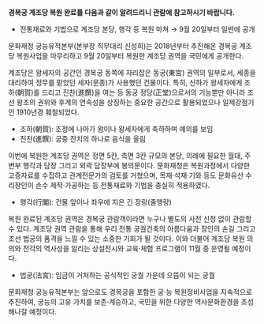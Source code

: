 **경복궁 계조당 복원 완료를 다음과 같이 알려드리니 관람에 참고하시기 바랍니다.**
- 전통재료와 기법으로 계조당 본당, 행각 등 복원 마쳐 → 9월 20일부터 일반에 공개

문화재청 궁능유적본부(본부장 직무대리 신성희)는 2018년부터 추진해온 경복궁 계조당 복원사업을 마무리하고 9월 20일부터 복원한 계조당 권역을 국민에게 공개한다.

계조당은 왕세자의 공간인 경복궁 동쪽에 자리잡은 동궁(東宮) 권역의 일부로서, 세종을 대리하여 정무를 맡았던 세자(문종)가 사용했던 건물이다. 특히, 신하가 왕세자에게 조하(朝賀)를 드리고 진찬(進饌)을 여는 등 동궁 정당(正堂)으로서의 기능뿐만 아니라 조선 왕조의 권위와 후계의 연속성을 상징하는 중요한 공간으로 활용되었으나 일제강점기인 1910년경 훼철되었다.

- 조하(朝賀): 조정에 나아가 왕이나 왕세자에게 축하하며 예의를 보임
- 진찬(進饌): 궁중 잔치의 하나로 음식을 올림

이번에 복원한 계조당 권역은 정면 5칸, 측면 3칸 규모의 본당, 의례에 필요한 월대, 주변부 행각과 담장 그리고 외곽 담장부에 봉의문이다. 문화재청은 복원과정에서 다양한 고증자료를 수집하고 관계전문가의 검토를 거쳤으며, 목재·석재·기와 등도 문화유산 수리장인이 손수 제작·가공하는 등 전통재료와 기법을 충실히 적용하였다.

- 행각(行閣): 건물 앞이나 좌우에 지은 긴 장랑(줄행랑)

복원 완료된 계조당 권역은 경복궁 관람객이라면 누구나 별도의 사전 신청 없이 관람할 수 있다. 계조당 권역 관람을 통해 우리 전통 궁궐건축의 아름다움과 장인의 손길 그리고 조선 법궁의 품격을 느낄 수 있는 소중한 기회가 될 것이다. 이와 더불어 계조당 복원 의의와 전각의 역사성을 알리는 상설전시와 교육·체험 프로그램이 11월 중 운영될 예정이다.

- 법궁(法宮): 임금이 거처하는 공식적인 궁궐 가운데 으뜸이 되는 궁궐

문화재청 궁능유적본부는 앞으로도 경복궁을 포함한 궁·능 복원정비사업을 지속적으로 추진하여, 궁능의 고유 가치를 보존·계승하고, 국민을 위한 다양한 역사문화환경을 조성해나갈 예정이다.